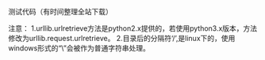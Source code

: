 测试代码（有时间整理全站下载）

注意：
1.urllib.urlretrieve方法是python2.x提供的，若使用python3.x版本，方法修改为urllib.request.urlretrieve。
2.目录后的分隔符‘/’,是linux下的，使用windows形式的“\\”会被作为普通字符串处理。
